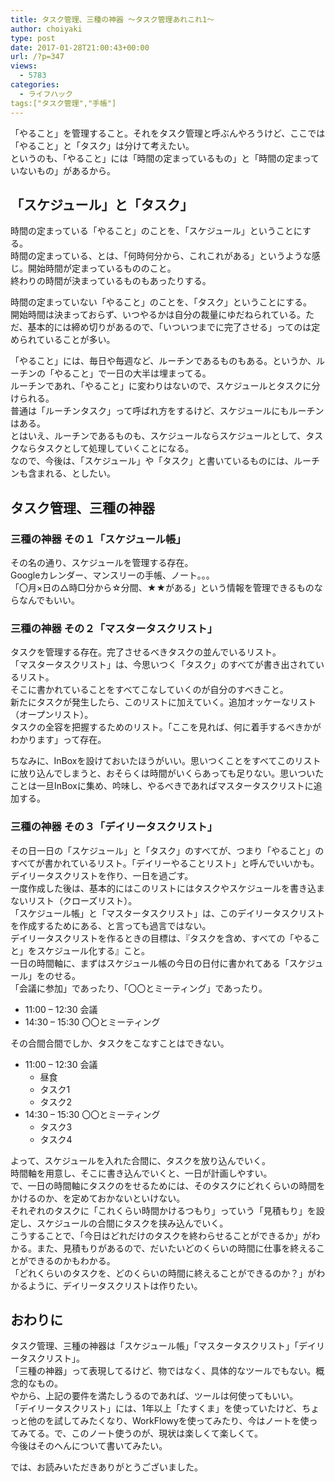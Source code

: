 ```yaml
---
title: タスク管理、三種の神器 〜タスク管理あれこれ1〜
author: choiyaki
type: post
date: 2017-01-28T21:00:43+00:00
url: /?p=347
views:
  - 5783
categories:
  - ライフハック
tags:["タスク管理","手帳"]
---
```

「やること」を管理すること。それをタスク管理と呼ぶんやろうけど、ここでは「やること」と「タスク」は分けて考えたい。  
というのも、「やること」には「時間の定まっているもの」と「時間の定まっていないもの」があるから。

## 「スケジュール」と「タスク」

時間の定まっている「やること」のことを、「スケジュール」ということにする。  
時間の定まっている、とは、「何時何分から、これこれがある」というような感じ。開始時間が定まっているもののこと。  
終わりの時間が決まっているものもあったりする。

時間の定まっていない「やること」のことを、「タスク」ということにする。  
開始時間は決まっておらず、いつやるかは自分の裁量にゆだねられている。ただ、基本的には締め切りがあるので、「いついつまでに完了させる」ってのは定められていることが多い。

「やること」には、毎日や毎週など、ルーチンであるものもある。というか、ルーチンの「やること」で一日の大半は埋まってる。  
ルーチンであれ、「やること」に変わりはないので、スケジュールとタスクに分けられる。  
普通は「ルーチンタスク」って呼ばれ方をするけど、スケジュールにもルーチンはある。  
とはいえ、ルーチンであるものも、スケジュールならスケジュールとして、タスクならタスクとして処理していくことになる。  
なので、今後は、「スケジュール」や「タスク」と書いているものには、ルーチンも含まれる、としたい。

## タスク管理、三種の神器

### 三種の神器 その１「スケジュール帳」

その名の通り、スケジュールを管理する存在。  
Googleカレンダー、マンスリーの手帳、ノート。。。  
「〇月×日の△時□分から☆分間、★★がある」という情報を管理できるものならなんでもいい。

### 三種の神器 その２「マスタータスクリスト」

タスクを管理する存在。完了させるべきタスクの並んでいるリスト。  
「マスタータスクリスト」は、今思いつく「タスク」のすべてが書き出されているリスト。  
そこに書かれていることをすべてこなしていくのが自分のすべきこと。  
新たにタスクが発生したら、このリストに加えていく。追加オッケーなリスト（オープンリスト）。  
タスクの全容を把握するためのリスト。「ここを見れば、何に着手するべきかがわかります」って存在。

ちなみに、InBoxを設けておいたほうがいい。思いつくことをすべてこのリストに放り込んでしまうと、おそらくは時間がいくらあっても足りない。思いついたことは一旦InBoxに集め、吟味し、やるべきであればマスタータスクリストに追加する。

### 三種の神器 その３「デイリータスクリスト」

その日一日の「スケジュール」と「タスク」のすべてが、つまり「やること」のすべてが書かれているリスト。「デイリーやることリスト」と呼んでいいかも。  
デイリータスクリストを作り、一日を過ごす。  
一度作成した後は、基本的にはこのリストにはタスクやスケジュールを書き込まないリスト（クローズリスト）。  
「スケジュール帳」と「マスタータスクリスト」は、このデイリータスクリストを作成するためにある、と言っても過言ではない。  
デイリータスクリストを作るときの目標は、『タスクを含め、すべての「やること」をスケジュール化する』こと。  
一日の時間軸に、まずはスケジュール帳の今日の日付に書かれてある「スケジュール」をのせる。  
「会議に参加」であったり、「〇〇とミーティング」であったり。

  * 11:00 &#8211; 12:30 会議
  * 14:30 &#8211; 15:30 〇〇とミーティング

その合間合間でしか、タスクをこなすことはできない。

  * 11:00 &#8211; 12:30 会議 
      * 昼食
      * タスク1
      * タスク2
  * 14:30 &#8211; 15:30 〇〇とミーティング 
      * タスク3
      * タスク4

よって、スケジュールを入れた合間に、タスクを放り込んでいく。  
時間軸を用意し、そこに書き込んでいくと、一日が計画しやすい。  
で、一日の時間軸にタスクのをせるためには、そのタスクにどれくらいの時間をかけるのか、を定めておかないといけない。  
それぞれのタスクに「これくらい時間かけるつもり」っていう「見積もり」を設定し、スケジュールの合間にタスクを挟み込んでいく。  
こうすることで、「今日はどれだけのタスクを終わらせることができるか」がわかる。また、見積もりがあるので、だいたいどのくらいの時間に仕事を終えることができるのかもわかる。  
「どれくらいのタスクを、どのくらいの時間に終えることができるのか？」がわかるように、デイリータスクリストは作りたい。

## おわりに

タスク管理、三種の神器は「スケジュール帳」「マスタータスクリスト」「デイリータスクリスト」。  
「三種の神器」って表現してるけど、物ではなく、具体的なツールでもない。概念的なもの。  
やから、上記の要件を満たしうるのであれば、ツールは何使ってもいい。  
「デイリータスクリスト」には、1年以上「たすくま」を使っていたけど、ちょっと他のを試してみたくなり、WorkFlowyを使ってみたり、今はノートを使ってみてる。で、このノート使うのが、現状は楽しくて楽しくて。  
今後はそのへんについて書いてみたい。

では、お読みいただきありがとうございました。